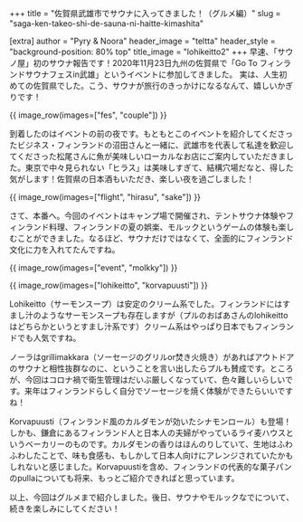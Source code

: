 +++
title = "佐賀県武雄市でサウナに入ってきました！（グルメ編）"
slug = "saga-ken-takeo-shi-de-sauna-ni-haitte-kimashita"

[extra]
author = "Pyry & Noora"
header_image = "teltta"
header_style = "background-position: 80% top"
title_image = "lohikeitto2"
+++
早速、「サウノ屋」初のサウナ報告です！2020年11月23日九州の佐賀県で「Go To フィンランドサウナフェスin武雄」というイベントに参加してきました。
実は、人生初めての佐賀県でした。こう、サウナが旅行のきっかけになるなんて、嬉しいかぎりです！
<!-- more -->

{{ image_row(images=["fes", "couple"]) }}

到着したのはイベントの前の夜です。もともとこのイベントを紹介してくださったビジネス・フィンランドの沼田さんと一緒に、武雄市を代表して私達を歓迎してくださった松尾さんに魚が美味しいローカルなお店にご案内していただきました。東京で中々見られない「ヒラス」は美味しすぎて、結構穴場だなと、得した気がします！佐賀県の日本酒もいただき、楽しい夜を過ごしました！

{{ image_row(images=["flight", "hirasu", "sake"]) }}

さて、本番へ。今回のイベントはキャンプ場で開催され、テントサウナ体験やフィンランド料理、フィンランドの夏の娯楽、モルックというゲームの体験も楽しむことができました。なるほど、サウナだけではなくて、全面的にフィンランド文化に力を入れてたんですね。

{{ image_row(images=["event", "molkky"]) }}

{{ image_row(images=["lohikeitto", "korvapuusti"]) }}

Lohikeitto（サーモンスープ）は安定のクリーム系でした。フィンランドにはすまし汁のようなサーモンスープも存在しますが（プルのおばあさんのlohikeittoはどちらかというとすまし汁系です）クリーム系はやっぱり日本でもフィンランドでも人気ですね。

ノーラはgrillimakkara（ソーセージのグリルor焚き火焼き）があればアウトドアのサウナと相性抜群なのに、ということを言い出したらプルも賛成です。ところが、今回はコロナ禍で衛生管理はだいぶ厳しくなっていて、色々難しいらしいです。来年はフィンランドらしく自分でソーセージを焼く体験ができたらいいですね！

Korvapuusti（フィンランド風のカルダモンが効いたシナモンロール）も登場！しかも、鎌倉にあるフィンランド人と日本人の夫婦がやっているライ麦ハウスというベーカリーのものです。カルダモンの香りはほんのりしていて、生地はふわふわしたことで、味も食感も、もしかして日本人向けにアレンジされていたかもしれないと感じました。Korvapuustiを含め、フィンランドの代表的な菓子パンのpullaについても将来、もっとご紹介できればと思っています。

以上、今回はグルメまで紹介しました。後日、サウナやモルックなでについて、続きを楽しみにしてください！

